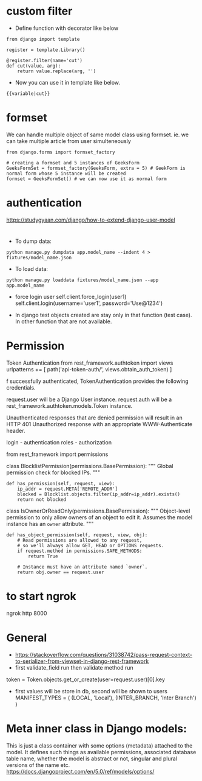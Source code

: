 # custom filter
- Define function with decorator like below
```
from django import template

register = template.Library()

@register.filter(name='cut')
def cut(value, arg):
    return value.replace(arg, '')
```
- Now you can use it in template like below.
```
{{variable|cut}}
```

# formset
We can handle multiple object of same model class using formset. ie. we can take multiple article from user simulteneously
```
from django.forms import formset_factory

# creating a formset and 5 instances of GeeksForm
GeeksFormSet = formset_factory(GeeksForm, extra = 5) # GeekForm is normal form whose 5 instance will be created
formset = GeeksFormSet() # we can now use it as normal form
```

# authentication
https://studygyaan.com/django/how-to-extend-django-user-model


#
- To dump data:
```
python manage.py dumpdata app.model_name --indent 4 > fixtures/model_name.json
```
- To load data:
```
python manage.py loaddata fixtures/model_name.json --app app.model_name
```

- force login user
self.client.force_login(user1)
self.client.login(username='user1', password='Use@1234')

- In django test objects created are stay only in that function (test case). In other function that are not available.


# Permission
Token Authentication
from rest_framework.authtoken import views
urlpatterns += [
    path('api-token-auth/', views.obtain_auth_token)
]

f successfully authenticated, TokenAuthentication provides the following credentials.

request.user will be a Django User instance.
request.auth will be a rest_framework.authtoken.models.Token instance.

Unauthenticated responses that are denied permission will result in an HTTP 401 Unauthorized response with an appropriate WWW-Authenticate header.

login - authentication
roles - authorization


from rest_framework import permissions

class BlocklistPermission(permissions.BasePermission):
    """
    Global permission check for blocked IPs.
    """

    def has_permission(self, request, view):
        ip_addr = request.META['REMOTE_ADDR']
        blocked = Blocklist.objects.filter(ip_addr=ip_addr).exists()
        return not blocked

class IsOwnerOrReadOnly(permissions.BasePermission):
    """
    Object-level permission to only allow owners of an object to edit it.
    Assumes the model instance has an `owner` attribute.
    """

    def has_object_permission(self, request, view, obj):
        # Read permissions are allowed to any request,
        # so we'll always allow GET, HEAD or OPTIONS requests.
        if request.method in permissions.SAFE_METHODS:
            return True

        # Instance must have an attribute named `owner`.
        return obj.owner == request.user



# to start ngrok
ngrok http 8000

# General
+ https://stackoverflow.com/questions/31038742/pass-request-context-to-serializer-from-viewset-in-django-rest-framework
+ first validate_field run then validate method run

token = Token.objects.get_or_create(user=request.user)[0].key




- first values will be store in db, second will be shown to users
MANIFEST_TYPES = (
    (LOCAL, 'Local'),
    (INTER_BRANCH, 'Inter Branch')
)

# Meta inner class in Django models:
This is just a class container with some options (metadata) attached to the model. It defines such things as available permissions, associated database table name, whether the model is abstract or not, singular and plural versions of the name etc.
https://docs.djangoproject.com/en/5.0/ref/models/options/


